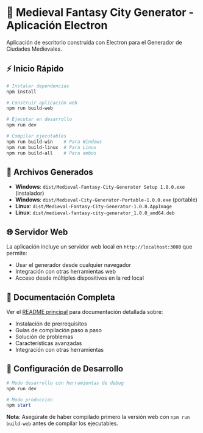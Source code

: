 # 🏰 Medieval Fantasy City Generator - Aplicación Electron

Aplicación de escritorio construida con Electron para el Generador de Ciudades Medievales.

## ⚡ Inicio Rápido

```powershell
# Instalar dependencias
npm install

# Construir aplicación web
npm run build-web

# Ejecutar en desarrollo
npm run dev

# Compilar ejecutables
npm run build-win    # Para Windows
npm run build-linux  # Para Linux
npm run build-all    # Para ambos
```

## 📁 Archivos Generados

- **Windows**: `dist/Medieval-Fantasy-City-Generator Setup 1.0.0.exe` (instalador)
- **Windows**: `dist/Medieval-City-Generator-Portable-1.0.0.exe` (portable)
- **Linux**: `dist/Medieval-Fantasy-City-Generator-1.0.0.AppImage`
- **Linux**: `dist/medieval-fantasy-city-generator_1.0.0_amd64.deb`

## 🌐 Servidor Web

La aplicación incluye un servidor web local en `http://localhost:3000` que permite:

- Usar el generador desde cualquier navegador
- Integración con otras herramientas web
- Acceso desde múltiples dispositivos en la red local

## 📖 Documentación Completa

Ver el [README principal](../README.md) para documentación detallada sobre:

- Instalación de prerrequisitos
- Guías de compilación paso a paso
- Solución de problemas
- Características avanzadas
- Integración con otras herramientas

## 🔧 Configuración de Desarrollo

```powershell
# Modo desarrollo con herramientas de debug
npm run dev

# Modo producción
npm start
```

**Nota**: Asegúrate de haber compilado primero la versión web con `npm run build-web` antes de compilar los ejecutables.
